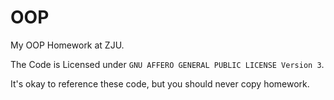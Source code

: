 # OOP

My OOP Homework at ZJU.

The Code is Licensed under `GNU AFFERO GENERAL PUBLIC LICENSE Version 3`.

It's okay to reference these code, but you should never copy homework.
